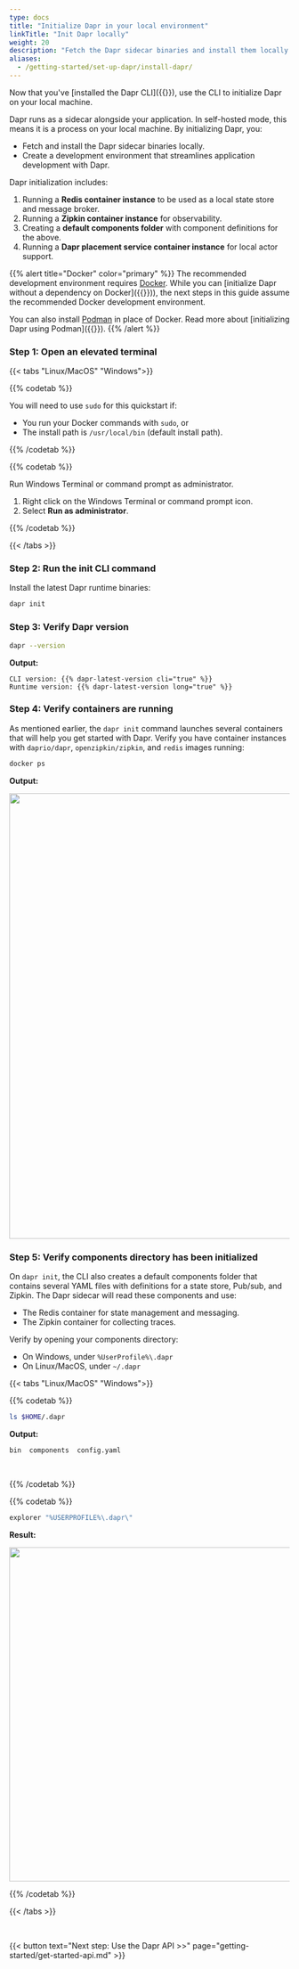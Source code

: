 ```yaml
---
type: docs
title: "Initialize Dapr in your local environment"
linkTitle: "Init Dapr locally"
weight: 20
description: "Fetch the Dapr sidecar binaries and install them locally using `dapr init`"
aliases:
  - /getting-started/set-up-dapr/install-dapr/
---
```


Now that you've [installed the Dapr CLI]({{<ref install-dapr-cli.md>}}), use the CLI to initialize Dapr on your local machine.

Dapr runs as a sidecar alongside your application. In self-hosted mode, this means it is a process on your local machine. By initializing Dapr, you:

- Fetch and install the Dapr sidecar binaries locally.
- Create a development environment that streamlines application development with Dapr. 

Dapr initialization includes:

1. Running a **Redis container instance** to be used as a local state store and message broker.
1. Running a **Zipkin container instance** for observability.
1. Creating a **default components folder** with component definitions for the above.
1. Running a **Dapr placement service container instance** for local actor support.

{{% alert title="Docker" color="primary" %}}
The recommended development environment requires [Docker](https://docs.docker.com/install/). While you can [initialize Dapr without a dependency on Docker]({{<ref self-hosted-no-docker.md>}})), the next steps in this guide assume the recommended Docker development environment.

You can also install [Podman](https://podman.io/) in place of Docker. Read more about [initializing Dapr using Podman]({{<ref dapr-init.md>}}).
{{% /alert %}}

### Step 1: Open an elevated terminal

{{< tabs "Linux/MacOS" "Windows">}}

{{% codetab %}}

You will need to use `sudo` for this quickstart if:

- You run your Docker commands with `sudo`, or
- The install path is `/usr/local/bin` (default install path).

{{% /codetab %}}

{{% codetab %}}

Run Windows Terminal or command prompt as administrator.

1. Right click on the Windows Terminal or command prompt icon.
1. Select **Run as administrator**.

{{% /codetab %}}

{{< /tabs >}}

### Step 2: Run the init CLI command

Install the latest Dapr runtime binaries:

```bash
dapr init
```

### Step 3: Verify Dapr version

```bash
dapr --version
```

**Output:**  

`CLI version: {{% dapr-latest-version cli="true" %}}` <br>
`Runtime version: {{% dapr-latest-version long="true" %}}`

### Step 4: Verify containers are running

As mentioned earlier, the `dapr init` command launches several containers that will help you get started with Dapr. Verify you have container instances with `daprio/dapr`, `openzipkin/zipkin`, and `redis` images running:

```bash
docker ps
```

**Output:**  

<img src="/images/install-dapr-selfhost/docker-containers.png" width=800>

### Step 5: Verify components directory has been initialized

On `dapr init`, the CLI also creates a default components folder that contains several YAML files with definitions for a state store, Pub/sub, and Zipkin. The Dapr sidecar will read these components and use:

- The Redis container for state management and messaging.
- The Zipkin container for collecting traces.

Verify by opening your components directory:

- On Windows, under `%UserProfile%\.dapr`
- On Linux/MacOS, under `~/.dapr`

{{< tabs "Linux/MacOS" "Windows">}}

{{% codetab %}}

```bash
ls $HOME/.dapr
```

**Output:**  

`bin  components  config.yaml`

<br>

{{% /codetab %}}

{{% codetab %}}

```powershell
explorer "%USERPROFILE%\.dapr\"
```

**Result:**

<img src="/images/install-dapr-selfhost/windows-view-components.png" width=600>

{{% /codetab %}}

{{< /tabs >}}

<br>

{{< button text="Next step: Use the Dapr API >>" page="getting-started/get-started-api.md" >}}

